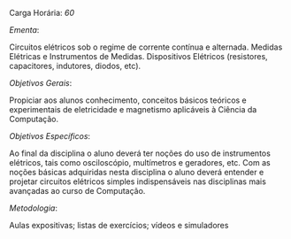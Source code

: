 Carga Horária: _60_
 
_Ementa_:
   
   Circuitos elétricos sob o regime de corrente contínua e alternada. Medidas Elétricas e Instrumentos de Medidas. Dispositivos Elétricos (resistores, capacitores, indutores, diodos, etc).
 
_Objetivos Gerais_:
   
   Propiciar aos alunos conhecimento, conceitos básicos teóricos e experimentais de eletricidade e magnetismo aplicáveis à Ciência da Computação.
 
_Objetivos Específicos_:
   
   Ao final da disciplina o aluno deverá ter noções do uso de instrumentos elétricos, tais como osciloscópio, multímetros e geradores, etc. Com as noções básicas adquiridas nesta disciplina o aluno deverá entender e projetar circuitos elétricos simples indispensáveis nas disciplinas mais avançadas ao curso de Computação.
 
_Metodologia_:
  
  Aulas expositivas; listas de exercícios; vídeos e simuladores
